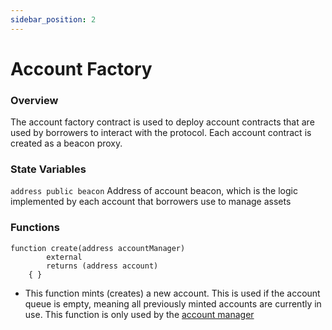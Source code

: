 ```yaml
---
sidebar_position: 2
---
```


# Account Factory

### Overview

The account factory contract is used to deploy account contracts that are used
by borrowers to interact with the protocol. Each account contract is created as a beacon proxy.

### State Variables

`address public beacon` Address of account beacon, which is the logic implemented by each account that borrowers use to manage assets

### Functions

```solidity
function create(address accountManager)
        external
        returns (address account)
    { }
```

- This function mints (creates) a new account. This is used if the account queue is empty, meaning all previously minted accounts are currently in use. This function is only used by the [account manager](protocol/core/accountManager.md)
